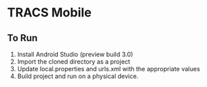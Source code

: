 TRACS Mobile
========

To Run
----
1. Install Android Studio (preview build 3.0)
2. Import the cloned directory as a project
3. Update local.properties and urls.xml with the appropriate values
4. Build project and run on a physical device. 
